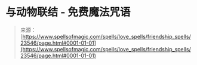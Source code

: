 <!--yml

分类: 未分类

日期: 2024-06-12 19:08:45

-->

# 与动物联结 - 免费魔法咒语

> 来源：[https://www.spellsofmagic.com/spells/love_spells/friendship_spells/23546/page.html#0001-01-01](https://www.spellsofmagic.com/spells/love_spells/friendship_spells/23546/page.html#0001-01-01)
